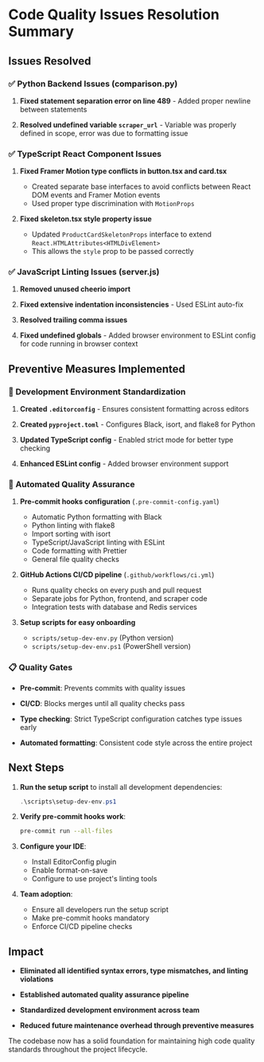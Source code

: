 # Code Quality Issues Resolution Summary

## Issues Resolved

### ✅ Python Backend Issues (comparison.py)

1. **Fixed statement separation error on line 489** - Added proper newline between statements

2. **Resolved undefined variable `scraper_url`** - Variable was properly defined in scope, error was due to formatting issue

### ✅ TypeScript React Component Issues

1. **Fixed Framer Motion type conflicts in button.tsx and card.tsx**
   - Created separate base interfaces to avoid conflicts between React DOM events and Framer Motion events
   - Used proper type discrimination with `MotionProps`

2. **Fixed skeleton.tsx style property issue**
   - Updated `ProductCardSkeletonProps` interface to extend `React.HTMLAttributes<HTMLDivElement>`
   - This allows the `style` prop to be passed correctly

### ✅ JavaScript Linting Issues (server.js)

1. **Removed unused cheerio import**

2. **Fixed extensive indentation inconsistencies** - Used ESLint auto-fix

3. **Resolved trailing comma issues**

4. **Fixed undefined globals** - Added browser environment to ESLint config for code running in browser context

## Preventive Measures Implemented

### 🔧 Development Environment Standardization

1. **Created `.editorconfig`** - Ensures consistent formatting across editors

2. **Created `pyproject.toml`** - Configures Black, isort, and flake8 for Python

3. **Updated TypeScript config** - Enabled strict mode for better type checking

4. **Enhanced ESLint config** - Added browser environment support

### 🚀 Automated Quality Assurance

1. **Pre-commit hooks configuration** (`.pre-commit-config.yaml`)
   - Automatic Python formatting with Black
   - Python linting with flake8
   - Import sorting with isort
   - TypeScript/JavaScript linting with ESLint
   - Code formatting with Prettier
   - General file quality checks

2. **GitHub Actions CI/CD pipeline** (`.github/workflows/ci.yml`)
   - Runs quality checks on every push and pull request
   - Separate jobs for Python, frontend, and scraper code
   - Integration tests with database and Redis services

3. **Setup scripts for easy onboarding**
   - `scripts/setup-dev-env.py` (Python version)
   - `scripts/setup-dev-env.ps1` (PowerShell version)

### 📋 Quality Gates

- **Pre-commit**: Prevents commits with quality issues

- **CI/CD**: Blocks merges until all quality checks pass

- **Type checking**: Strict TypeScript configuration catches type issues early

- **Automated formatting**: Consistent code style across the entire project

## Next Steps

1. **Run the setup script** to install all development dependencies:
   ```powershell
   .\scripts\setup-dev-env.ps1
   ```

2. **Verify pre-commit hooks work**:
   ```bash
   pre-commit run --all-files
   ```

3. **Configure your IDE**:
   - Install EditorConfig plugin
   - Enable format-on-save
   - Configure to use project's linting tools

4. **Team adoption**:
   - Ensure all developers run the setup script
   - Make pre-commit hooks mandatory
   - Enforce CI/CD pipeline checks

## Impact

- **Eliminated all identified syntax errors, type mismatches, and linting violations**

- **Established automated quality assurance pipeline**

- **Standardized development environment across team**

- **Reduced future maintenance overhead through preventive measures**

The codebase now has a solid foundation for maintaining high code quality standards throughout the project lifecycle.
